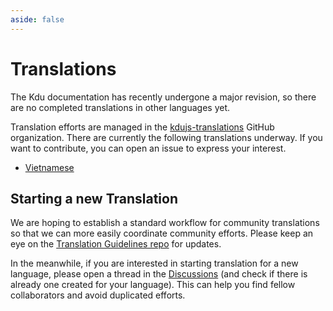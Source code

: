 ```yaml
---
aside: false
---
```


# Translations <sup class="kt-badge wp" />

The Kdu documentation has recently undergone a major revision, so there are no completed translations in other languages yet.

Translation efforts are managed in the [kdujs-translations](https://github.com/kdujs-translations/) GitHub organization. There are currently the following translations underway. If you want to contribute, you can open an issue to express your interest.

- [Vietnamese](https://github.com/kdujs-translations/docs-vi)

## Starting a new Translation

We are hoping to establish a standard workflow for community translations so that we can more easily coordinate community efforts. Please keep an eye on the [Translation Guidelines repo](https://github.com/kdujs-translations/guidelines/blob/main/README.md) for updates.

In the meanwhile, if you are interested in starting translation for a new language, please open a thread in the [Discussions](https://github.com/kdujs-translations/guidelines/discussions) (and check if there is already one created for your language). This can help you find fellow collaborators and avoid duplicated efforts.
